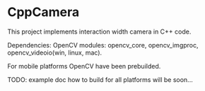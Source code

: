# CppCamera
This project implements interaction width camera in C++ code.

Dependencies: OpenCV modules: opencv_core, opencv_imgproc, opencv_videoio(win, linux, mac).

For mobile platforms OpenCV have been prebuilded.


TODO: example doc how to build for all platforms will be soon...
